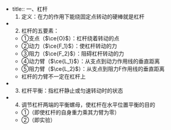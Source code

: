 -
  title:: 一、杠杆
    1. 定义：在力的作用下能绕固定点转动的硬棒就是杠杆
-
  2. 杠杆的五要素：
	- ①支点（$\ce{O}$）：杠杆绕着转动的点
	- ②动力（$\ce{F_1}$）：使杠杆转动的力
	- ③阻力（$\ce{F_2}$）：阻碍杠杆转动的力
	- ④动力臂（$\ce{L_1}$）：从支点到动力作用线的垂直距离
	- ⑤阻力臂（$\ce{L_2}$）：从支点到阻力F作用线的垂直距离
	- 杠杆的力臂不一定在杠杆上
-
  3. 杠杆平衡：指杠杆静止或匀速转动时的状态
-
  4. 调节杠杆两端的平衡螺母，使杠杆在水平位置平衡的目的
	- ①（即使杠杆的自身重力乘其力臂为零）
	- ②（即实验）